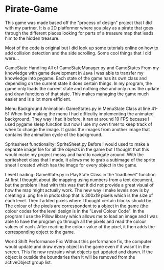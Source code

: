 # Pirate-Game

This game was made based off the "process of design" project that I did with my partner. It is a 2D platformer
where you play as a pirate that goes through the different places looking for parts of a treasure map that leads
him to the hidden treasure.

Most of the code is original but I did look up some tutorials online on how to add collision detection and 
the side scrolling. Some cool things that I did were...

GameState Handling All of GameStateManager.py and GameStates
From my knowledge with game development in Java I was able to transfer my knowledge into pygame. Each state
of the game has its own class and depending on the current state it does certain things. In my program,
the game only loads the current state and nothing else and only runs the update and draw functions of that
state. This makes managing the game much easier and is a lot more efficient.

Menu Background Animation: GameStates.py in MenuState Class at line 41-51
When first making the menu I had difficulty implementing the animated background. They way I had it before, it
ran at around 10 FPS because I used pygame sleep function but now I use my own timer to keep track of when to
change the image. It grabs the images from another image that contains the animation cycle of the background.

Spritesheet functionality: SpriteSheet.py
Before I would used to make a separate image file for all the objects in the game but I thought that this would
make my project messy and hard to navigate around. With the spritesheet class that I made, it allows me to grab
a subimage of the sprite sheet I created which has the image for every object in the game.

Level Loading: GameState.py in PlayState Class in the 'loadLevel" function
At first I thought about tile mapping using numbers from a text document, but the problem I had with this was
that it did not provide a great visual of how the map might actually work. The new way I make levels now is by
creating a .png file in photoshop that is 300x19 pixels which is the size of each level. Then I added pixels
where I thought certain blocks should be. The colour of the pixels are correspondent to a object in the game
(the colour codes for the level design is in the "Level Colour Code". In the program I use the Pillow library
which allows me to load an image and I was able to have the program go through all the pixels and read the
colour values of each. After reading the colour value of the pixel, it then adds the corresponding object to 
the game.

World Shift Performance Fix:
Without this performance fix, the computer would update and draw every object in the game even if it wasn't in
the screen. This fix now restrains what objects get updated and drawn. If the object is outside the boundaries
then it will be removed from the activeObject group list.


